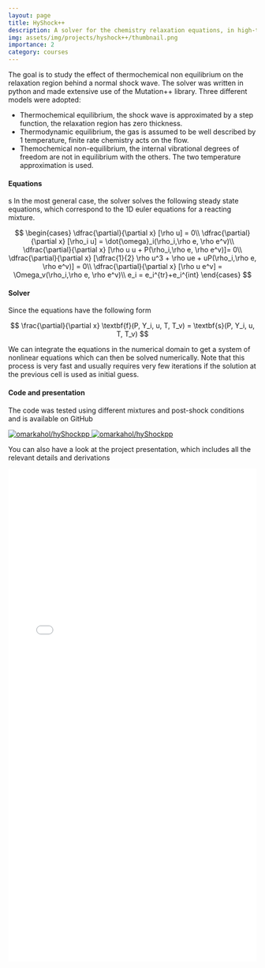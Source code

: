 ```yaml
---
layout: page
title: HyShock++
description: A solver for the chemistry relaxation equations, in high-temperature post-shock conditions.
img: assets/img/projects/hyshock++/thumbnail.png
importance: 2
category: courses
---
```


The goal is to study the effect of thermochemical non equilibrium on the relaxation region behind a normal shock wave. The solver was written in python and made extensive use of the Mutation++ library.
Three different models were adopted:

<ul>
    <li>Thermochemical equilibrium, the shock wave is approximated by a step function, the relaxation region has zero thickness.</li>
    <li>Thermodynamic equilibrium, the gas is assumed to be well described by 1 temperature, finite rate chemistry acts on the flow.</li>
    <li>Themochemical non-equilibrium, the internal vibrational degrees of freedom are not in equilibrium with the others. The two temperature approximation is used. </li>
</ul>

#### Equations
s
In the most general case, the solver solves the following steady state equations, which correspond to the 1D euler equations for a reacting mixture. 

$$
    \begin{cases}
        \dfrac{\partial}{\partial x} [\rho u] = 0\\
        \dfrac{\partial}{\partial x} [\rho_i u] = \dot{\omega}_i(\rho_i,\rho e, \rho e^v)\\
        \dfrac{\partial}{\partial x} [\rho u u + P(\rho_i,\rho e, \rho e^v)]= 0\\
        \dfrac{\partial}{\partial x} [\dfrac{1}{2} \rho u^3 + \rho ue + uP(\rho_i,\rho e, \rho e^v)] = 0\\
        \dfrac{\partial}{\partial x} [\rho u e^v] = \Omega_v(\rho_i,\rho e, \rho e^v)\\
        e_i = e_i^{tr}+e_i^{int}
    \end{cases}
$$

#### Solver 

Since the equations have the following form

$$
    \frac{\partial}{\partial x} \textbf{f}(P, Y_i, u, T, T_v) = \textbf{s}(P, Y_i, u, T, T_v)
$$

We can integrate the equations in the numerical domain to get a system of nonlinear equations which can then be solved numerically. Note that this process is very fast and usually requires very few iterations if the solution at the previous cell is used as initial guess. 

#### Code and presentation

The code was tested using different mixtures and post-shock conditions and is available on GitHub

<div class="repo p-2 text-center">
  <a href="https://github.com/omarkahol/hyShockpp" rel="external nofollow noopener" target="_blank">
    <img class="repo-img-light w-100" alt="omarkahol/hyShockpp" src="https://github-readme-stats.vercel.app/api/pin/?username=omarkahol&amp;repo=hyShockpp&amp;theme=default&amp;show_owner=false">
    <img class="repo-img-dark w-100" alt="omarkahol/hyShockpp" src="https://github-readme-stats.vercel.app/api/pin/?username=omarkahol&amp;repo=hyShockpp&amp;theme=dark&amp;show_owner=false">
  </a>
</div>

You can also have a look at the project presentation, which includes all the relevant details and derivations

<embed src="../../assets/pdf/projects/hyshock++/Hypersonic_Flows.pdf" width="100%" height="1000"> 